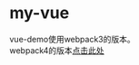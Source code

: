 # my-vue

vue-demo使用webpack3的版本。  
webpack4的版本[点击此处](https://github.com/minyizhongting/my-vue/tree/master/vue-demo)